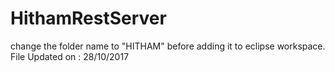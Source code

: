 # HithamRestServer

change the folder name to "HITHAM" before adding it to eclipse workspace.
File Updated on : 28/10/2017
